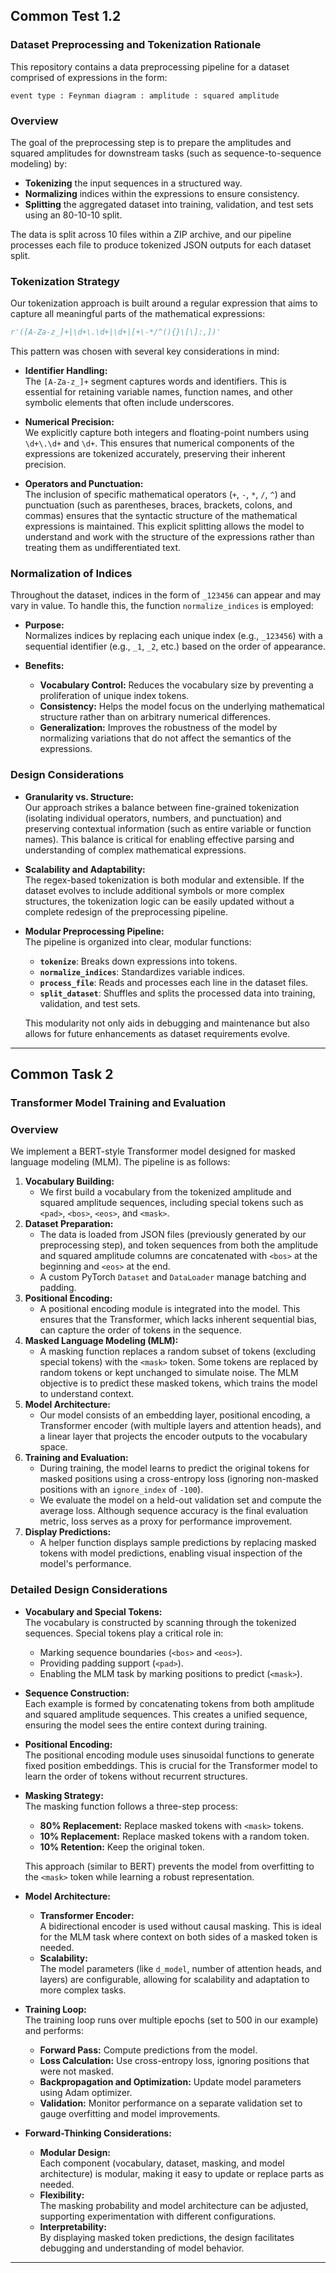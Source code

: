 
## Common Test 1.2

### Dataset Preprocessing and Tokenization Rationale

This repository contains a data preprocessing pipeline for a dataset comprised of expressions in the form:

```
event type : Feynman diagram : amplitude : squared amplitude
```

### Overview

The goal of the preprocessing step is to prepare the amplitudes and squared amplitudes for downstream tasks (such as sequence-to-sequence modeling) by:

- **Tokenizing** the input sequences in a structured way.
- **Normalizing** indices within the expressions to ensure consistency.
- **Splitting** the aggregated dataset into training, validation, and test sets using an 80-10-10 split.

The data is split across 10 files within a ZIP archive, and our pipeline processes each file to produce tokenized JSON outputs for each dataset split.

### Tokenization Strategy

Our tokenization approach is built around a regular expression that aims to capture all meaningful parts of the mathematical expressions:

```python
r'([A-Za-z_]+|\d+\.\d+|\d+|[+\-*/^(){}\[\]:,])'
```

This pattern was chosen with several key considerations in mind:

- **Identifier Handling:**  
  The `[A-Za-z_]+` segment captures words and identifiers. This is essential for retaining variable names, function names, and other symbolic elements that often include underscores.

- **Numerical Precision:**  
  We explicitly capture both integers and floating-point numbers using `\d+\.\d+` and `\d+`. This ensures that numerical components of the expressions are tokenized accurately, preserving their inherent precision.

- **Operators and Punctuation:**  
  The inclusion of specific mathematical operators (`+`, `-`, `*`, `/`, `^`) and punctuation (such as parentheses, braces, brackets, colons, and commas) ensures that the syntactic structure of the mathematical expressions is maintained. This explicit splitting allows the model to understand and work with the structure of the expressions rather than treating them as undifferentiated text.

### Normalization of Indices

Throughout the dataset, indices in the form of `_123456` can appear and may vary in value. To handle this, the function `normalize_indices` is employed:

- **Purpose:**  
  Normalizes indices by replacing each unique index (e.g., `_123456`) with a sequential identifier (e.g., `_1`, `_2`, etc.) based on the order of appearance.

- **Benefits:**  
  - **Vocabulary Control:** Reduces the vocabulary size by preventing a proliferation of unique index tokens.
  - **Consistency:** Helps the model focus on the underlying mathematical structure rather than on arbitrary numerical differences.
  - **Generalization:** Improves the robustness of the model by normalizing variations that do not affect the semantics of the expressions.

### Design Considerations

- **Granularity vs. Structure:**  
  Our approach strikes a balance between fine-grained tokenization (isolating individual operators, numbers, and punctuation) and preserving contextual information (such as entire variable or function names). This balance is critical for enabling effective parsing and understanding of complex mathematical expressions.

- **Scalability and Adaptability:**  
  The regex-based tokenization is both modular and extensible. If the dataset evolves to include additional symbols or more complex structures, the tokenization logic can be easily updated without a complete redesign of the preprocessing pipeline.

- **Modular Preprocessing Pipeline:**  
  The pipeline is organized into clear, modular functions:
  - **`tokenize`**: Breaks down expressions into tokens.
  - **`normalize_indices`**: Standardizes variable indices.
  - **`process_file`**: Reads and processes each line in the dataset files.
  - **`split_dataset`**: Shuffles and splits the processed data into training, validation, and test sets.
  
  This modularity not only aids in debugging and maintenance but also allows for future enhancements as dataset requirements evolve.

---

## Common Task 2


### Transformer Model Training and Evaluation

### Overview

We implement a BERT-style Transformer model designed for masked language modeling (MLM). The pipeline is as follows:

1. **Vocabulary Building:**  
   - We first build a vocabulary from the tokenized amplitude and squared amplitude sequences, including special tokens such as `<pad>`, `<bos>`, `<eos>`, and `<mask>`.
2. **Dataset Preparation:**  
   - The data is loaded from JSON files (previously generated by our preprocessing step), and token sequences from both the amplitude and squared amplitude columns are concatenated with `<bos>` at the beginning and `<eos>` at the end.
   - A custom PyTorch `Dataset` and `DataLoader` manage batching and padding.
3. **Positional Encoding:**  
   - A positional encoding module is integrated into the model. This ensures that the Transformer, which lacks inherent sequential bias, can capture the order of tokens in the sequence.
4. **Masked Language Modeling (MLM):**  
   - A masking function replaces a random subset of tokens (excluding special tokens) with the `<mask>` token. Some tokens are replaced by random tokens or kept unchanged to simulate noise. The MLM objective is to predict these masked tokens, which trains the model to understand context.
5. **Model Architecture:**  
   - Our model consists of an embedding layer, positional encoding, a Transformer encoder (with multiple layers and attention heads), and a linear layer that projects the encoder outputs to the vocabulary space.
6. **Training and Evaluation:**  
   - During training, the model learns to predict the original tokens for masked positions using a cross-entropy loss (ignoring non-masked positions with an `ignore_index` of `-100`).
   - We evaluate the model on a held-out validation set and compute the average loss. Although sequence accuracy is the final evaluation metric, loss serves as a proxy for performance improvement.
7. **Display Predictions:**  
   - A helper function displays sample predictions by replacing masked tokens with model predictions, enabling visual inspection of the model's performance.

### Detailed Design Considerations

- **Vocabulary and Special Tokens:**  
  The vocabulary is constructed by scanning through the tokenized sequences. Special tokens play a critical role in:
  - Marking sequence boundaries (`<bos>` and `<eos>`).
  - Providing padding support (`<pad>`).
  - Enabling the MLM task by marking positions to predict (`<mask>`).

- **Sequence Construction:**  
  Each example is formed by concatenating tokens from both amplitude and squared amplitude sequences. This creates a unified sequence, ensuring the model sees the entire context during training.

- **Positional Encoding:**  
  The positional encoding module uses sinusoidal functions to generate fixed position embeddings. This is crucial for the Transformer model to learn the order of tokens without recurrent structures.

- **Masking Strategy:**  
  The masking function follows a three-step process:
  - **80% Replacement:** Replace masked tokens with `<mask>` tokens.
  - **10% Replacement:** Replace masked tokens with a random token.
  - **10% Retention:** Keep the original token.
  
  This approach (similar to BERT) prevents the model from overfitting to the `<mask>` token while learning a robust representation.

- **Model Architecture:**  
  - **Transformer Encoder:**  
    A bidirectional encoder is used without causal masking. This is ideal for the MLM task where context on both sides of a masked token is needed.
  - **Scalability:**  
    The model parameters (like `d_model`, number of attention heads, and layers) are configurable, allowing for scalability and adaptation to more complex tasks.

- **Training Loop:**  
  The training loop runs over multiple epochs (set to 500 in our example) and performs:
  - **Forward Pass:** Compute predictions from the model.
  - **Loss Calculation:** Use cross-entropy loss, ignoring positions that were not masked.
  - **Backpropagation and Optimization:** Update model parameters using Adam optimizer.
  - **Validation:** Monitor performance on a separate validation set to gauge overfitting and model improvements.

- **Forward-Thinking Considerations:**  
  - **Modular Design:**  
    Each component (vocabulary, dataset, masking, and model architecture) is modular, making it easy to update or replace parts as needed.
  - **Flexibility:**  
    The masking probability and model architecture can be adjusted, supporting experimentation with different configurations.
  - **Interpretability:**  
    By displaying masked token predictions, the design facilitates debugging and understanding of model behavior.

---
